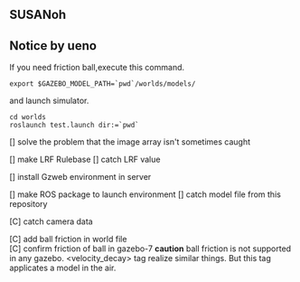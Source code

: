 ## SUSANoh



## Notice by ueno

If you need friction ball,execute this command.

```
export $GAZEBO_MODEL_PATH=`pwd`/worlds/models/
```

and launch simulator.
```
cd worlds
roslaunch test.launch dir:=`pwd`
```

[] solve the problem that the image array isn't sometimes caught

[] make LRF Rulebase
    [] catch LRF value


[] install Gzweb environment in server

[] make ROS package to launch environment
    [] catch model file from this repository


[C] catch camera data

[C] add ball friction in world file  
    [C] confirm friction of ball in gazebo-7
**caution**
ball friction is not supported in any gazebo. <velocity_decay> tag realize similar things.
But this tag applicates a model in the air. 